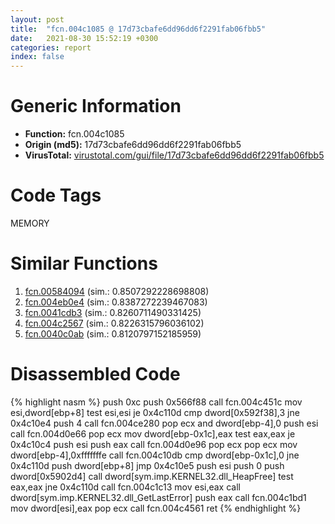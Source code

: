 ```yaml
---
layout: post
title:  "fcn.004c1085 @ 17d73cbafe6dd96dd6f2291fab06fbb5"
date:   2021-08-30 15:52:19 +0300
categories: report
index: false
---
```


# Generic Information
- **Function:** fcn.004c1085
- **Origin (md5):** 17d73cbafe6dd96dd6f2291fab06fbb5
- **VirusTotal:** [virustotal.com/gui/file/17d73cbafe6dd96dd6f2291fab06fbb5][virustotal_ref]

# Code Tags
<span class="tag" id="MEMORY">MEMORY</span>


# Similar Functions

1. [fcn.00584094][similar_1_ref] (sim.: 0.8507292228698808)
2. [fcn.004eb0e4][similar_2_ref] (sim.: 0.8387272239467083)
3. [fcn.0041cdb3][similar_3_ref] (sim.: 0.8260711490331425)
4. [fcn.004c2567][similar_4_ref] (sim.: 0.8226315796036102)
5. [fcn.0040c0ab][similar_5_ref] (sim.: 0.8120797152185959)


# Disassembled Code

{% highlight nasm %}
push 0xc
push 0x566f88
call fcn.004c451c
mov esi,dword[ebp+8]
test esi,esi
je 0x4c110d
cmp dword[0x592f38],3
jne 0x4c10e4
push 4
call fcn.004ce280
pop ecx
and dword[ebp-4],0
push esi
call fcn.004d0e66
pop ecx
mov dword[ebp-0x1c],eax
test eax,eax
je 0x4c10c4
push esi
push eax
call fcn.004d0e96
pop ecx
pop ecx
mov dword[ebp-4],0xfffffffe
call fcn.004c10db
cmp dword[ebp-0x1c],0
jne 0x4c110d
push dword[ebp+8]
jmp 0x4c10e5
push esi
push 0
push dword[0x5902d4]
call dword[sym.imp.KERNEL32.dll_HeapFree]
test eax,eax
jne 0x4c110d
call fcn.004c1c13
mov esi,eax
call dword[sym.imp.KERNEL32.dll_GetLastError]
push eax
call fcn.004c1bd1
mov dword[esi],eax
pop ecx
call fcn.004c4561
ret 
{% endhighlight %}


[similar_1_ref]: /report/fcn.00584094@7453c96a6fbd42ec690b8deb53eafcba
[similar_2_ref]: /report/fcn.004eb0e4@1160595edb203a63cb2ca3ce2ff04f47
[similar_3_ref]: /report/fcn.0041cdb3@0aa2d73a5300dff2412388945614b507
[similar_4_ref]: /report/fcn.004c2567@be7fba7cc724acf4ae2900d99e0fc9c3
[similar_5_ref]: /report/fcn.0040c0ab@de21a548b66aa6c0b17491b6a31e14fa
[virustotal_ref]: https://www.virustotal.com/gui/file/17d73cbafe6dd96dd6f2291fab06fbb5